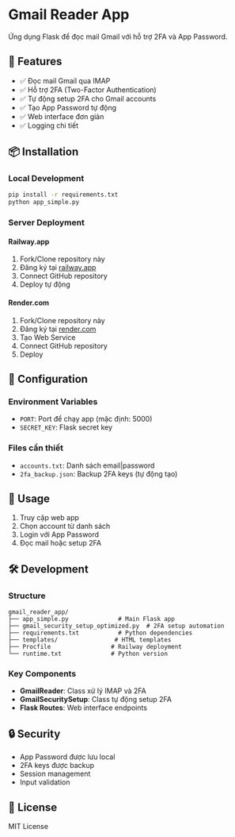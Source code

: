 # Gmail Reader App

Ứng dụng Flask để đọc mail Gmail với hỗ trợ 2FA và App Password.

## 🚀 Features

- ✅ Đọc mail Gmail qua IMAP
- ✅ Hỗ trợ 2FA (Two-Factor Authentication)
- ✅ Tự động setup 2FA cho Gmail accounts
- ✅ Tạo App Password tự động
- ✅ Web interface đơn giản
- ✅ Logging chi tiết

## 📦 Installation

### Local Development
```bash
pip install -r requirements.txt
python app_simple.py
```

### Server Deployment

#### Railway.app
1. Fork/Clone repository này
2. Đăng ký tại [railway.app](https://railway.app)
3. Connect GitHub repository
4. Deploy tự động

#### Render.com
1. Fork/Clone repository này  
2. Đăng ký tại [render.com](https://render.com)
3. Tạo Web Service
4. Connect GitHub repository
5. Deploy

## 🔧 Configuration

### Environment Variables
- `PORT`: Port để chạy app (mặc định: 5000)
- `SECRET_KEY`: Flask secret key

### Files cần thiết
- `accounts.txt`: Danh sách email|password
- `2fa_backup.json`: Backup 2FA keys (tự động tạo)

## 📱 Usage

1. Truy cập web app
2. Chọn account từ danh sách
3. Login với App Password
4. Đọc mail hoặc setup 2FA

## 🛠️ Development

### Structure
```
gmail_reader_app/
├── app_simple.py              # Main Flask app
├── gmail_security_setup_optimized.py  # 2FA setup automation
├── requirements.txt           # Python dependencies
├── templates/                # HTML templates
├── Procfile                 # Railway deployment
└── runtime.txt              # Python version
```

### Key Components
- **GmailReader**: Class xử lý IMAP và 2FA
- **GmailSecuritySetup**: Class tự động setup 2FA
- **Flask Routes**: Web interface endpoints

## 🔒 Security

- App Password được lưu local
- 2FA keys được backup
- Session management
- Input validation

## 📝 License

MIT License 